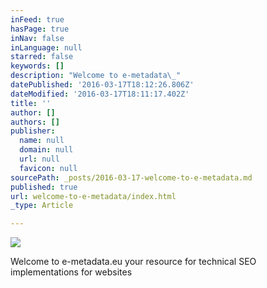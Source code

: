 ```yaml
---
inFeed: true
hasPage: true
inNav: false
inLanguage: null
starred: false
keywords: []
description: "Welcome to e-metadata\_"
datePublished: '2016-03-17T18:12:26.806Z'
dateModified: '2016-03-17T18:11:17.402Z'
title: ''
author: []
authors: []
publisher:
  name: null
  domain: null
  url: null
  favicon: null
sourcePath: _posts/2016-03-17-welcome-to-e-metadata.md
published: true
url: welcome-to-e-metadata/index.html
_type: Article

---
```

![](https://the-grid-user-content.s3-us-west-2.amazonaws.com/0084d93a-9e76-43ec-bfbe-7dba2ed75802.jpg)

Welcome to e-metadata.eu your resource for technical SEO implementations for websites